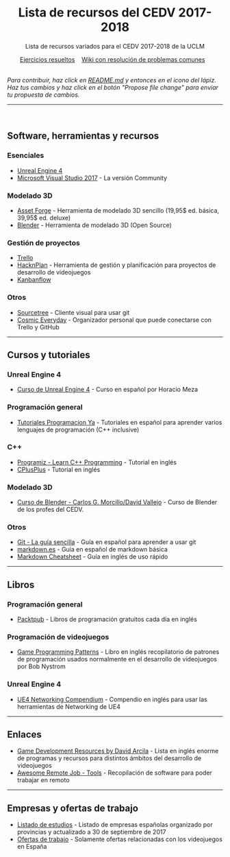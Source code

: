 <h1 align="center">
Lista de recursos del CEDV 2017-2018
</h1> 
<div align="center">
    <p>
        Lista de recursos variados para el CEDV 2017-2018 de la UCLM
    </p>
    <a href="https://github.com/cedv-2017/examples">Ejercicios resueltos</a>&nbsp;&nbsp;&nbsp;
    <a href="https://github.com/cedv-2017/examples/wiki">Wiki con resolución de problemas comunes</a>&nbsp;&nbsp;&nbsp;
</div>
<br>

_Para contribuir, haz click en [README.md](https://github.com/cedv-2017/resources-list/blob/master/README.md) y entonces en el icono del lápiz. Haz tus cambios y haz click en el botón "Propose file change" para enviar tu propuesta de cambios._

------
<br>

## Software, herramientas y recursos
### Esenciales
- [Unreal Engine 4](https://www.unrealengine.com/)
- [Microsoft Visual Studio 2017](https://www.visualstudio.com/es/downloads/) - La versión Community

### Modelado 3D
- [Asset Forge](https://assetforge.io/) - Herramienta de modelado 3D sencillo (19,95\$ ed. básica, 39,95\$ ed. deluxe)
- [Blender](https://www.blender.org/) - Herramienta de modelado 3D (Open Source)

### Gestión de proyectos
- [Trello](https://trello.com)
- [HacknPlan](http://hacknplan.com) - Herramienta de gestión y planificación para proyectos de desarrollo de videojuegos
- [Kanbanflow](https://kanbanflow.com)

### Otros
- [Sourcetree](https://www.sourcetreeapp.com/) - Cliente visual para usar git
- [Cosmic Everyday](https://itch.io/t/133046/cosmic-everyday-a-personal-organizer-with-superpowers) - Organizador personal que puede conectarse con Trello y GitHub


------
## Cursos y tutoriales
### Unreal Engine 4
- [Curso de Unreal Engine 4](https://youtu.be/dx6DYUKGrQA) - Curso en español por Horacio Meza

### Programación general
- [Tutoriales Programacion Ya](https://www.tutorialesprogramacionya.com) - Tutoriales en español para aprender varios lenguajes de programación (C++ inclusive)

### C++
- [Programiz - Learn C++ Programming](https://www.programiz.com/cpp-programming) - Tutorial en inglés
- [CPlusPlus](http://www.cplusplus.com/doc/tutorial/) - Tutorial en inglés

### Modelado 3D
- [Curso de Blender - Carlos G. Morcillo/David Vallejo](http://www.esi.uclm.es/www/cglez/fundamentos3D/) - Curso de Blender de los profes del CEDV.

### Otros
- [Git - La guía sencilla](http://rogerdudler.github.io/git-guide/index.es.html) - Guía en español para aprender a usar git
- [markdown.es](https://markdown.es) - Guía en español de markdown básica
- [Markdown Cheatsheet](https://github.com/adam-p/markdown-here/wiki/Markdown-Cheatsheet) - Guía en inglés de uso rápido


------
## Libros
### Programación general
- [Packtpub](https://www.packtpub.com/packt/offers/free-learning) - Libros de programación gratuitos cada día en inglés
### Programación de videojuegos
- [Game Programming Patterns](http://gameprogrammingpatterns.com/contents.html) - Libro en inglés recopilatorio de patrones de programación usados normalmente en el desarrollo de videojuegos por Bob Nystrom

### Unreal Engine 4
- [UE4 Networking Compendium](http://cedric-neukirchen.net/Downloads/Compendium/UE4_Network_Compendium_by_Cedric_eXi_Neukirchen.pdf) - Compendio en inglés para usar las herramientas de Networking de UE4


------
## Enlaces
- [Game Development Resources by David Arcila](https://game-development.zeef.com/david.arcilla) - Lista en inglés enorme de programas y recursos para distintos ámbitos del desarrollo de videojuegos
- [Awesome Remote Job - Tools](https://github.com/lukasz-madon/awesome-remote-job/blob/master/README.md#tools) - Recopilación de software para poder trabajar en remoto

------
## Empresas y ofertas de trabajo
- [Listado de estudios](https://www.hobbyconsolas.com/reportajes/estudios-desarrollo-espanoles-comunidades-provincias-61460?amp) - Listado de empresas españolas organizado por provincias y actualizado a 30 de septiembre de 2017
- [Ofertas de trabajo](http://www.stratos-ad.com/trabajo) - Solamente ofertas relacionadas con los videojuegos en España


